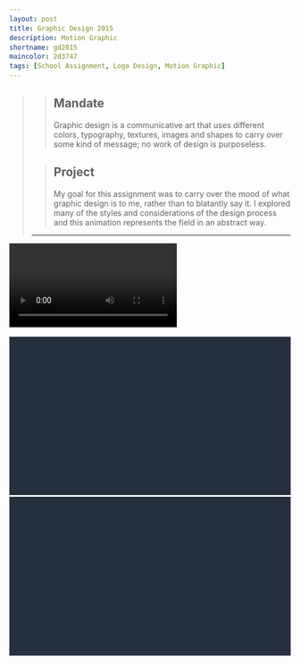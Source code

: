 ```yaml
---
layout: post
title: Graphic Design 2015
description: Motion Graphic
shortname: gd2015
maincolor: 2d3747
tags: [School Assignment, Logo Design, Motion Graphic]
---
```


>> ## Mandate
>> Graphic design is a communicative art that uses different colors, typography, textures, images and shapes to carry over some kind of message; no work of design is purposeless.
>
>> ## Project
>> My goal for this assignment was to carry over the mood of what graphic design is to me, rather than to blatantly say it. I explored many of the styles and considerations of the design process and this animation represents the field in an abstract way.
> 
> ***

<video controls="" preload="metadata" style="background-color:#2d3747;">
	<source src="/assets/img/portfolio/gd2015/gd2015.mp4" type="video/mp4">
	<source src="/assets/img/portfolio/gd2015/gd2015.webm" type="video/webm">
	<source src="/assets/img/portfolio/gd2015/gd2015.ogv" type="video/ogg">
	<p>Your browser does not support the video tag.</p>
</video>

![Graphic Design Animation](/assets/img/portfolio/gd2015/gd2015_anim_1.gif)
![Graphic Design Animation](/assets/img/portfolio/gd2015/gd2015_anim_2.gif)